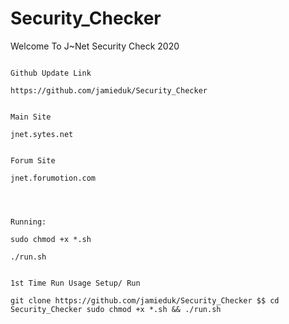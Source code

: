 # Security_Checker
Welcome To J~Net Security Check 2020
~~~~~~~~~~~~~~~~~~~~~~~~~~~~~~~~~~~~

Github Update Link

https://github.com/jamieduk/Security_Checker


Main Site

jnet.sytes.net


Forum Site

jnet.forumotion.com




Running:

sudo chmod +x *.sh

./run.sh


1st Time Run Usage Setup/ Run

git clone https://github.com/jamieduk/Security_Checker $$ cd Security_Checker sudo chmod +x *.sh && ./run.sh


